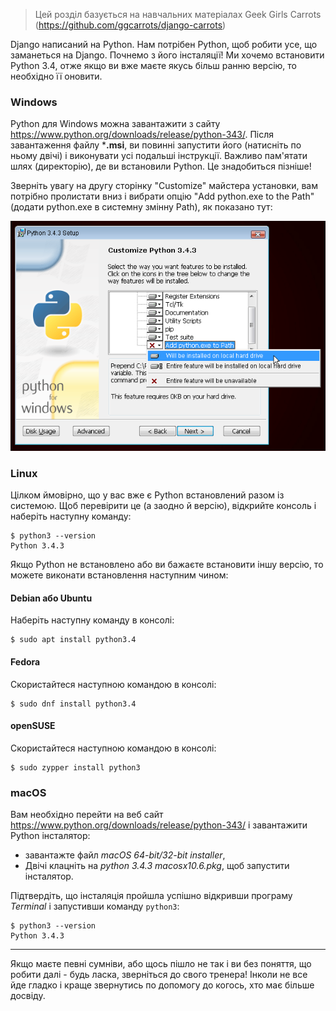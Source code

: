 
> Цей розділ базується на навчальних матеріалах Geek Girls Carrots (https://github.com/ggcarrots/django-carrots)

Django написаний на Python. Нам потрібен Python, щоб робити усе, що заманеться на Django. Почнемо з його інсталяції! Ми хочемо встановити Python 3.4, отже якщо ви вже маєте якусь більш ранню версію, то необхідно її оновити.


### Windows

Python для Windows можна завантажити з сайту https://www.python.org/downloads/release/python-343/. Після завантаження файлу ***.msi**, ви повинні запустити його (натисніть по ньому двічі) і виконувати усі подальші інструкції. Важливо пам'ятати шлях (директорію), де ви встановили Python. Це знадобиться пізніше!

Зверніть увагу на другу сторінку "Customize" майстера установки, вам потрібно пролистати вниз і вибрати опцію "Add python.exe to the Path" (додати python.exe в системну змінну Path), як показано тут:

![Не забудьте додати Python до змінної Path](../python_installation/images/add_python_to_windows_path.png)

### Linux

Цілком ймовірно, що у вас вже є Python встановлений разом із системою. Щоб перевірити це (а заодно й версію), відкрийте консоль і наберіть наступну команду:

    $ python3 --version
    Python 3.4.3

Якщо Python не встановлено або ви бажаєте встановити іншу версію, то можете виконати встановлення наступним чином:


#### Debian або Ubuntu

Наберіть наступну команду в консолі:

    $ sudo apt install python3.4


#### Fedora

Скористайтеся наступною командою в консолі:

    $ sudo dnf install python3.4


#### openSUSE

Скористайтеся наступною командою в консолі:

    $ sudo zypper install python3


### macOS

Вам необхідно перейти на веб сайт https://www.python.org/downloads/release/python-343/ і завантажити Python інсталятор:

* завантажте файл *macOS 64-bit/32-bit installer*,
* Двічі клацніть на *python 3.4.3 macosx10.6.pkg*, щоб запустити інсталятор.

Підтвердіть, що інсталяція пройшла успішно відкривши програму *Terminal* і запустивши команду `python3`:

    $ python3 --version
    Python 3.4.3

----

Якщо маєте певні сумніви, або щось пішло не так і ви без поняття, що робити далі - будь ласка, зверніться до свого тренера! Інколи не все йде гладко і краще звернутись по допомогу до когось, хто має більше досвіду.
